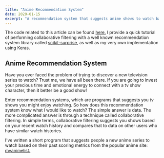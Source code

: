 ```yaml
---
title: "Anime Recommendation System"
date: 2020-01-15
excerpt: "A recommendation system that suggests anime shows to watch based on your myanimelist profile."
---
```


The code related to this article can be found <a href="https://github.com/Fmak95/recsys-collaborative-filtering">here.</a> I provide a quick tutorial of performing collaborative filtering with a well known recommendation system library called <a href="https://surprise.readthedocs.io/en/stable/">scikit-surprise</a>, as well as my very own implementation using Keras.

## Anime Recommendation System
Have you ever faced the problem of trying to discover a new television series to watch? Trust me, we have all been there. If you are going to invest your precious time and emotional energy to connect with a tv show character, then it better be a good show! 

Enter recommendation systems, which are programs that suggests you tv shows you might enjoy watching. So how does this recommendation system know what I would like to watch? The simple answer is data. The more complicated answer is through a technique called collaborative filtering. In simple terms, collaborative filtering suggests you shows based on your recent watch history and compares that to data on other users who have similar watch histories.

I've written a short program that suggests people a new anime series to watch based on their past scoring metrics from the popular anime site: <a href="https://myanimelist.net/">myanimelist.</a>
